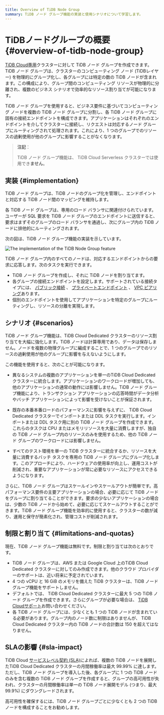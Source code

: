 ```yaml
---
title: Overview of TiDB Node Group 
summary: TiDB ノード グループ機能の実装と使用シナリオについて学習します。
---
```


# TiDBノードグループの概要 {#overview-of-tidb-node-group}

[TiDB Cloud専用](/tidb-cloud/select-cluster-tier.md#tidb-cloud-dedicated)クラスターに対して TiDB ノード グループを作成できます。TiDB ノード グループは、クラスターのコンピューティング ノード (TiDBレイヤー) を物理的にグループ化し、各グループには特定の数の TiDB ノードが含まれます。この構成により、グループ間のコンピューティング リソースが物理的に分離され、複数のビジネス シナリオで効率的なリソース割り当てが可能になります。

TiDB ノード グループを使用すると、ビジネス要件に基づいてコンピューティング ノードを複数の TiDB ノード グループに分割し、各 TiDB ノード グループに固有の接続エンドポイントを構成できます。アプリケーションはそれぞれのエンドポイントを介してクラスターに接続し、リクエストは対応するノード グループにルーティングされて処理されます。これにより、1 つのグループでのリソースの過剰使用が他のグループに影響することがなくなります。

> **注記**：
>
> TiDB ノード グループ機能は、 TiDB Cloud Serverless クラスターでは使用でき**ません**。

## 実装 {#implementation}

TiDB ノード グループは、TiDB ノードのグループ化を管理し、エンドポイントと対応する TiDB ノード間のマッピングを維持します。

各 TiDB ノード グループは、専用のロード バランサに関連付けられています。ユーザーが SQL 要求を TiDB ノード グループのエンドポイントに送信すると、要求はまずそのグループのロード バランサを通過し、次にグループ内の TiDB ノードに排他的にルーティングされます。

次の図は、TiDB ノード グループ機能の実装を示しています。

![The implementation of the TiDB Node Group feature](https://docs-download.pingcap.com/media/images/docs/tidb-cloud/implementation-of-tidb-node-group.png)

TiDB ノード グループ内のすべてのノードは、対応するエンドポイントからの要求に応答します。次のタスクを実行できます。

-   TiDB ノード グループを作成し、それに TiDB ノードを割り当てます。
-   各グループの接続エンドポイントを設定します。サポートされている接続タイプには、 [パブリック接続](/tidb-cloud/tidb-node-group-management.md#connect-via-public-connection) 、 [プライベートエンドポイント](/tidb-cloud/tidb-node-group-management.md#connect-via-private-endpoint) 、 [VPC ピアリング](/tidb-cloud/tidb-node-group-management.md#connect-via-vpc-peering)あります。
-   個別のエンドポイントを使用してアプリケーションを特定のグループにルーティングし、リソースの分離を実現します。

## シナリオ {#scenarios}

TiDB ノード グループ機能は、TiDB Cloud Dedicated クラスターのリソース割り当てを大幅に強化します。TiDB ノードは計算専用であり、データは保存しません。ノードを複数の物理グループに編成することで、1 つのグループでのリソースの過剰使用が他のグループに影響を与えないようにします。

この機能を使用すると、次のことが可能になります。

-   異なるシステムの複数のアプリケーションを単一のTiDB Cloud Dedicated クラスターに統合します。アプリケーションのワークロードが増加しても、他のアプリケーションの通常の動作には影響しません。TiDB ノード グループ機能により、トランザクション アプリケーションの応答時間がデータ分析やバッチ アプリケーションによって影響を受けないことが保証されます。

-   既存の本番本番ロードのパフォーマンスに影響を与えずに、 TiDB Cloud Dedicated クラスターでインポートまたは DDL タスクを実行します。インポートまたは DDL タスク用に別の TiDB ノード グループを作成できます。これらのタスクは CPU またはメモリリソースを大量に消費しますが、独自の TiDB ノード グループ内のリソースのみを使用するため、他の TiDB ノード グループのワークロードには影響しません。

-   すべてのテスト環境を単一の TiDB クラスターに統合するか、リソースを大量に消費するバッチ タスクを専用の TiDB ノード グループにグループ化します。このアプローチにより、ハードウェアの使用率が向上し、運用コストが削減され、重要なアプリケーションが常に必要なリソースにアクセスできるようになります。

さらに、TiDB ノード グループはスケールインやスケールアウトが簡単です。高パフォーマンス要件の主要アプリケーションの場合、必要に応じて TiDB ノードをグループに割り当てることができます。要求の少ないアプリケーションの場合は、少数の TiDB ノードから始めて、必要に応じてスケールアウトすることができます。TiDB ノード グループ機能を効率的に使用すると、クラスターの数が減り、運用と保守が簡素化され、管理コストが削減されます。

## 制限と割り当て {#limitations-and-quotas}

現在、TiDB ノード グループ機能は無料です。制限と割り当ては次のとおりです。

-   TiDB ノード グループは、AWS または Google Cloud 上のTiDB Cloud Dedicated クラスターに対してのみ作成できます。他のクラウド プロバイダーのサポートは、近い将来に予定されています。
-   4 つの vCPU と 16 GiB のメモリを備えた TiDB クラスターは、TiDB ノード グループ機能をサポートしません。
-   デフォルトでは、 TiDB Cloud Dedicated クラスターに最大 5 つの TiDB ノード グループを作成できます。さらにグループが必要な場合は、 [TiDB Cloudサポート](/tidb-cloud/tidb-cloud-support.md)お問い合わせください。
-   各 TiDB ノード グループには、少なくとも 1 つの TiDB ノードが含まれている必要があります。グループ内のノード数に制限はありませんが、 TiDB Cloud Dedicated クラスター内の TiDB ノードの合計数は 150 を超えてはなりません。

## SLAの影響 {#sla-impact}

TiDB Cloud [サービスレベル契約 (SLA)](https://www.pingcap.com/legal/service-level-agreement-for-tidb-cloud-services/)によれば、複数の TiDB ノードを展開したTiDB Cloud Dedicated クラスターの月間稼働率は最大 99.99% に達します。ただし、TiDB ノード グループを導入した後、各グループに 1 つの TiDB ノードのみを含む複数の TiDB ノード グループを作成すると、グループの高可用性が失われ、クラスターの月間稼働率は単一の TiDB ノード展開モデル (つまり、最大 99.9%) にダウングレードされます。

高可用性を確保するには、TiDB ノード グループごとに少なくとも 2 つの TiDB ノードを構成することをお勧めします。
